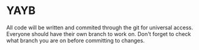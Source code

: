 # YAYB
All code will be written and commited through the git for universal access.
Everyone should have their own branch to work on.
Don't forget to check what branch you are on before committing to changes.